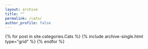 ```yaml
---
layout: archive
title: ""
permalink: /cats/
author_profile: false
---
```


<div class="grid__wrapper">
  {% for post in site.categories.Cats %}
    {% include archive-single.html type="grid" %}
  {% endfor %}
</div>
